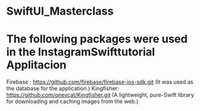 # SwiftUI_Masterclass

# The following packages were used in the InstagramSwifttutorial Applitacion
 Firebase : https://github.com/firebase/firebase-ios-sdk.git (It was used as the database for the application.)
 Kingfisher: https://github.com/onevcat/Kingfisher.git (A lightweight, pure-Swift library for downloading and caching images from the web.)
 

